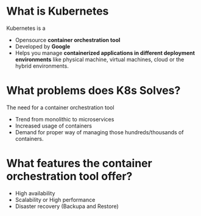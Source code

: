 # What is Kubernetes
Kubernetes is a
- Opensource **container orchestration tool**
- Developed by **Google**
- Helps you manage **containerized applications in different deployment environments** like physical machine, virtual machines, cloud or the hybrid environments.
# What problems does K8s Solves?
The need for a container orchestration tool
- Trend from monolithic to microservices
- Increased usage of containers
- Demand for proper way of managing those hundreds/thousands of containers.
# What features the container orchestration tool offer?
- High availability
- Scalability or High performance
- Disaster recovery (Backupa and Restore)

